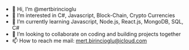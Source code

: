 - 👋 Hi, I’m @mertbirincioglu
- 👀 I’m interested in C#, Javascript, Block-Chain, Crypto Currencies
- 🌱 I’m currently learning Javascript, Node.js, React.js, MongoDB, SQL, C#
- 💞️ I’m looking to collaborate on coding and building projects together
- 📫 How to reach me mail: mert.birincioglu@icloud.com

<!---
Mertbirincioglu/Mertbirincioglu is a ✨ special ✨ repository because its `README.md` (this file) appears on your GitHub profile.
You can click the Preview link to take a look at your changes.
--->
